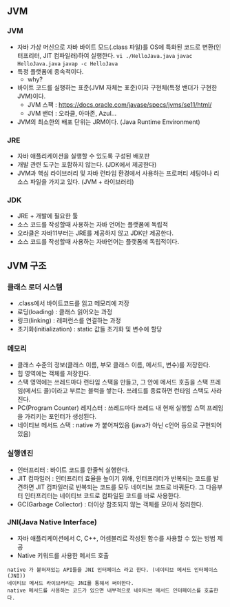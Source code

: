 ## JVM
### JVM
- 자바 가상 머신으로 자바 바이트 모드(.class 파일)를 OS에 특화된 코드로 변환(인터프리터, JIT 컴파일러)하여 실행한다.
`vi ./HelloJava.java`
`javac HelloJava.java`
`javap -c HelloJava`
- 특정 플랫폼에 종속적이다.
  - why?
- 바이트 코드를 실행하는 표준(JVM 자체는 표준)이자 구현체(특정 밴더가 구현한 JVM)이다.
  - JVM 스팩 : https://docs.oracle.com/javase/specs/jvms/se11/html/
  - JVM 밴더 : 오라클, 아마존, Azul...
- JVM의 최소한의 배포 단위는 JRM이다. (Java Runtime Environment)

### JRE
- 자바 애플리케이션을 실행할 수 있도록 구성된 배포판
- 개발 관련 도구는 포함하지 않는다. (JDK에서 제공한다)
- JVM과 핵심 라이브러리 및 자바 런타임 환경에서 사용하는 프로퍼티 세팅이나 리소스 파일을 가지고 있다. (JVM + 라이브러리)

### JDK
- JRE + 개발에 필요한 툴
- 소스 코드를 작성할때 사용하는 자바 언어는 플랫폼에 독립적
- 오라클은 자바11부터는 JRE를 제공하지 않고 JDK만 제공한다. 
- 소스 코드를 작성할때 사용하는 자바언어는 플랫폼에 독립적이다.

## JVM 구조
### 클래스 로더 시스템
- .class에서 바이트코드를 읽고 메모리에 저장
- 로딩(loading) : 클래스 읽어오는 과정
- 링크(linking) : 레퍼런스를 연결하는 과정
- 초기화(initialization) : static 값들 초기화 및 변수에 할당 

### 메모리
- 클래스 수준의 정보(클래스 이름, 부모 클래스 이름, 메서드, 변수)를 저장한다.
- 힙 영역에는 객체를 저장한다.
- 스택 영역에는 쓰레드마다 런타임 스택을 만들고, 그 안에 메서드 호출을 스택 프레임(메서드 콜)이라고 부르는 블럭을 쌓는다.
  쓰레드를 종료하면 런타임 스택도 사라진다.
- PC(Program Counter) 레지스터 : 쓰레드마다 쓰레드 내 현재 실행할 스택 프레임을 가리키는 포인터가 생성된다.
- 네이티브 메서드 스택 : native 가 붙어져있음 (java가 아닌 c언어 등으로 구현되어있음)

### 실행엔진
- 인터프리터 : 바이트 코드를 한줄씩 실행한다.
- JIT 컴파일러 : 인터프리터 효율을 높이기 위해, 인터프리터가 반복되는 코드를 발견하면 JIT 컴파일러로 반복되는 코드를 모두 네이티브 코드로 바꿔둔다. 
  그 다음부터 인터프리터는 네이티브 코드로 컴파일된 코드를 바로 사용한다.
- GC(Garbage Collector) : 더이상 참조되지 않는 객체를 모아서 정리한다.

### JNI(Java Native Interface)
- 자바 애플리케이션에서 C, C++, 어셈블리로 작성된 함수를 사용할 수 있는 방법 제공
- Native 키워드를 사용한 메서드 호출
```
native 가 붙혀져있는 API들을 JNI 인터페이스 라고 한다. (네이티브 메서드 인터페이스(JNI))
네이티브 메서드 라이브러리는 JNI를 통해서 써야한다.
native 메서드를 사용하는 코드가 있으면 내부적으로 네이티브 메서드 인터페이스를 호출한다.
```